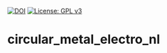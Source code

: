 [![DOI](https://zenodo.org/badge/DOI/10.5281/zenodo.3878794.svg)](https://doi.org/10.5281/zenodo.3878794)
[![License: GPL v3](https://img.shields.io/badge/License-GPL%20v3-blue.svg)](https://www.gnu.org/licenses/gpl-3.0)

# circular_metal_electro_nl
